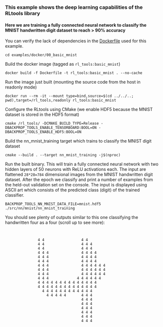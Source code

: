 ### This example shows the deep learning capabilities of the RLtools library
#### Here we are training a fully connected neural network to classify the MNIST handwritten digit dataset to reach > 90% accuracy
You can verify the lack of dependencies in the [Dockerfile](Dockerfile) used for this example.
```
cd examples/docker/00_basic_mnist
```
Build the docker image (tagged as `rl_tools:basic_mnist`)
```
docker build -f Dockerfile -t rl_tools:basic_mnist . --no-cache
```
Run the image just built (mounting the source code from the host in readonly mode)
```
docker run --rm -it --mount type=bind,source=$(cd ../../..; pwd),target=/rl_tools,readonly rl_tools:basic_mnist
```
Configure the RLtools using CMake (we enable HDF5 because the MNIST dataset is stored in the HDF5 format)
```
cmake /rl_tools/ -DCMAKE_BUILD_TYPE=Release -DBACKPROP_TOOLS_ENABLE_TENSORBOARD:BOOL=ON -DBACKPROP_TOOLS_ENABLE_HDF5:BOOL=ON
```
Build the nn_mnist_training target which trains to classify the MNIST digit dataset
```
cmake --build . --target nn_mnist_training -j$(nproc)
```
Run the built binary. This will train a fully connected neural network with two hidden layers of 50 neurons with ReLU activations each. The input are flattened `28*28=784` dimensional images from the MNIST handwritten digit dataset. After the epoch we classify and print a number of examples from the held-out validation set on the console. The input is displayed using ASCII art which consists of the predicted class (digit) of the trained classifier.
```
BACKPROP_TOOLS_NN_MNIST_DATA_FILE=mnist.hdf5 ./src/nn/mnist/nn_mnist_training
```

You should see plenty of outputs similar to this one classifying the handwritten four as a four (scroll up to see more):
```
                                                        
                                                        
               4 4                 4 4                  
               4 4                 4 4 4                
               4 4                 4 4 4                
               4 4 4               4 4 4 4              
               4 4 4               4 4 4 4              
               4 4 4               4 4 4 4              
               4 4 4               4 4 4 4 4 4          
               4 4 4               4 4 4 4 4 4          
               4 4 4               4 4 4 4 4 4          
               4 4 4             4 4 4 4 4 4            
               4 4 4 4 4 4 4 4 4 4 4 4 4 4              
               4 4 4 4 4 4 4 4 4 4 4 4 4 4              
                 4 4 4 4 4 4 4 4 4 4 4 4                
                   4 4 4 4 4       4 4 4                
                                   4 4 4                
                                   4 4 4                
                                   4 4 4                
                                   4 4 4                
                                   4 4 4                
                                   4 4 4                
                                                        
                                                        
```
